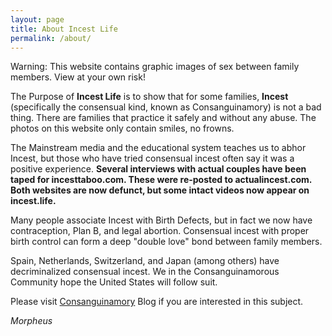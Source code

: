 ```yaml
---
layout: page
title: About Incest Life
permalink: /about/
---
```


Warning: This website contains graphic images of sex between family members. View at your own risk!

The Purpose of **Incest Life**  is to show that for some families, __Incest__ (specifically the consensual kind, known as Consanguinamory) is not a bad thing. There are families that practice it safely and without any abuse. The photos on this website only contain smiles, no frowns.

The Mainstream media and the educational system teaches us to abhor Incest, but those who have tried consensual incest often say it was a positive experience. **Several interviews with actual couples have been taped for incesttaboo.com. These were re-posted to actualincest.com. Both websites are now defunct, but some intact videos now appear on incest.life.**

Many people associate Incest with Birth Defects, but in fact we now have contraception, Plan B, and legal abortion. Consensual incest with proper birth control can form a deep "double love" bond between family members.

Spain, Netherlands, Switzerland, and Japan (among others) have decriminalized consensual incest. We in the Consanguinamorous Community hope the United States will follow suit.

Please visit [Consanguinamory](https://consanguinamory.wordpress.com/) Blog if you are interested in this subject.

_Morpheus_


